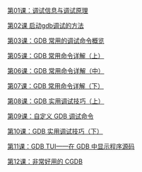 [第01课：调试信息与调试原理]()

[第02课 启动gdb调试的方法]()

[第03课：GDB 常用的调试命令概览]()

[第05课：GDB 常用命令详解（上）]()

[第06课：GDB 常用命令详解（中）]()

[第07课：GDB 常用命令详解（下）]()

[第08课：GDB 实用调试技巧（上）]()

[第09课：自定义 GDB 调试命令]()

[第10课：GDB 实用调试技巧（下）]()

[第11课：GDB TUI——在 GDB 中显示程序源码]()

[第12课：非常好用的 CGDB]()